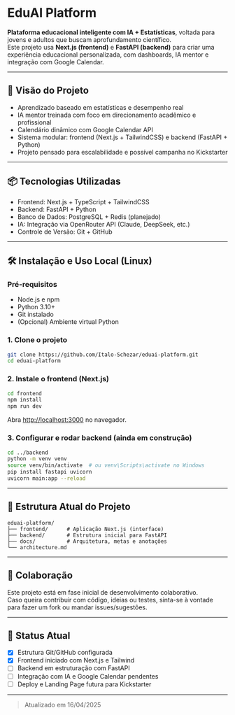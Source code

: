 # EduAI Platform

**Plataforma educacional inteligente com IA + Estatísticas**, voltada para jovens e adultos que buscam aprofundamento científico.  
Este projeto usa **Next.js (frontend)** e **FastAPI (backend)** para criar uma experiência educacional personalizada, com dashboards, IA mentor e integração com Google Calendar.

---

## 🧠 Visão do Projeto

- Aprendizado baseado em estatísticas e desempenho real
- IA mentor treinada com foco em direcionamento acadêmico e profissional
- Calendário dinâmico com Google Calendar API
- Sistema modular: frontend (Next.js + TailwindCSS) e backend (FastAPI + Python)
- Projeto pensado para escalabilidade e possível campanha no Kickstarter

---

## 📦 Tecnologias Utilizadas

- Frontend: Next.js + TypeScript + TailwindCSS
- Backend: FastAPI + Python
- Banco de Dados: PostgreSQL + Redis (planejado)
- IA: Integração via OpenRouter API (Claude, DeepSeek, etc.)
- Controle de Versão: Git + GitHub

---

## 🛠️ Instalação e Uso Local (Linux)

### Pré-requisitos

- Node.js e npm
- Python 3.10+
- Git instalado
- (Opcional) Ambiente virtual Python

### 1. Clone o projeto

```bash
git clone https://github.com/Italo-Schezar/eduai-platform.git
cd eduai-platform
```

### 2. Instale o frontend (Next.js)

```bash
cd frontend
npm install
npm run dev
```

Abra [http://localhost:3000](http://localhost:3000) no navegador.

### 3. Configurar e rodar backend (ainda em construção)

```bash
cd ../backend
python -m venv venv
source venv/bin/activate  # ou venv\Scripts\activate no Windows
pip install fastapi uvicorn
uvicorn main:app --reload
```

---

## 📂 Estrutura Atual do Projeto

```
eduai-platform/
├── frontend/      # Aplicação Next.js (interface)
├── backend/       # Estrutura inicial para FastAPI
├── docs/          # Arquitetura, metas e anotações
└── architecture.md
```

---

## 🤝 Colaboração

Este projeto está em fase inicial de desenvolvimento colaborativo.  
Caso queira contribuir com código, ideias ou testes, sinta-se à vontade para fazer um fork ou mandar issues/sugestões.

---

## 📅 Status Atual

- [x] Estrutura Git/GitHub configurada
- [x] Frontend iniciado com Next.js e Tailwind
- [ ] Backend em estruturação com FastAPI
- [ ] Integração com IA e Google Calendar pendentes
- [ ] Deploy e Landing Page futura para Kickstarter

---

> Atualizado em 16/04/2025
